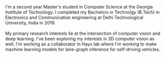 <div text-align="justify">I'm a second year Master's student in Computer Science at the Georgia Institute of Technology. I completed my Bachelors in Technolgy (B.Tech) in Electronics and Communication engineering at Delhi Technological University, India in 2019.</div><br>
<div text-align="justify">My primary research interests lie at the intersection of computer vision and deep learning. I've been exploring my interests in 3D computer vision as well. I'm working as a collaborator in Hays lab where I'm working to make machine learning models for lane-graph inference for self-driving vehicles.</div>
